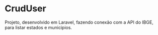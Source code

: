# CrudUser
Projeto, desenvolvido em Laravel, fazendo conexão com a API do IBGE, para listar estados e municipios.
